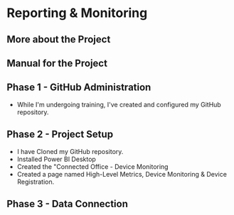 # Reporting & Monitoring

## More about the Project

## Manual for the Project

## Phase 1 - GitHub Administration
- While I'm undergoing training, I've created and configured my GitHub repository.

## Phase 2 - Project Setup 
- I have Cloned my GitHub repository.
- Installed Power BI Desktop
- Created the "Connected Office - Device Monitoring
- Created a page named High-Level Metrics, Device Monitoring & Device Registration.

## Phase 3 - Data Connection
